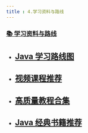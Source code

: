 ```yaml
---
title : 4.学习资料与路线
---
```




### [📚 学习资料与路线](https://nu11cat.github.io/5.资源整理/4.学习资料与路线.html#📚-学习资料与路线)

- ## [**Java 学习路线图**](https://nu11cat.github.io/5.资源整理/4.学习资料与路线.html#java-学习路线图)

- ## [**视频课程推荐**](https://nu11cat.github.io/5.资源整理/4.学习资料与路线.html#视频课程推荐)

- ## [**高质量教程合集**](https://nu11cat.github.io/5.资源整理/4.学习资料与路线.html#高质量教程合集)

- ## [**Java 经典书籍推荐**](https://nu11cat.github.io/5.资源整理/4.学习资料与路线.html#java-经典书籍推荐)
